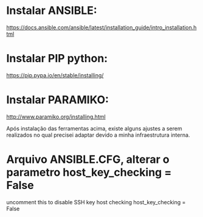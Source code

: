 # Instalar ANSIBLE:
https://docs.ansible.com/ansible/latest/installation_guide/intro_installation.html
 
# Instalar PIP python:
https://pip.pypa.io/en/stable/installing/

# Instalar PARAMIKO:
http://www.paramiko.org/installing.html

Após instalação das ferramentas acima, existe alguns ajustes a serem realizados no qual precisei adaptar devido a minha infraestrutura interna.

# Arquivo ANSIBLE.CFG, alterar o parametro host_key_checking = False
uncomment this to disable SSH key host checking
host_key_checking = False
